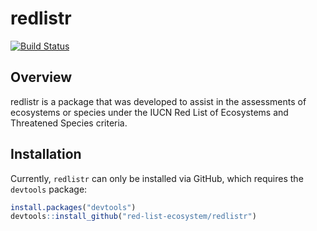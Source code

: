 
<!-- README.md is generated from README.Rmd. Please edit that file -->
redlistr
========

[![Build Status](https://travis-ci.org/red-list-ecosystem/redlistr.svg?branch=master)](https://travis-ci.org/red-list-ecosystem/redlistr)

Overview
--------

redlistr is a package that was developed to assist in the assessments of ecosystems or species under the IUCN Red List of Ecosystems and Threatened Species criteria.

Installation
------------

Currently, `redlistr` can only be installed via GitHub, which requires the `devtools` package:

``` r
install.packages("devtools")
devtools::install_github("red-list-ecosystem/redlistr")
```
